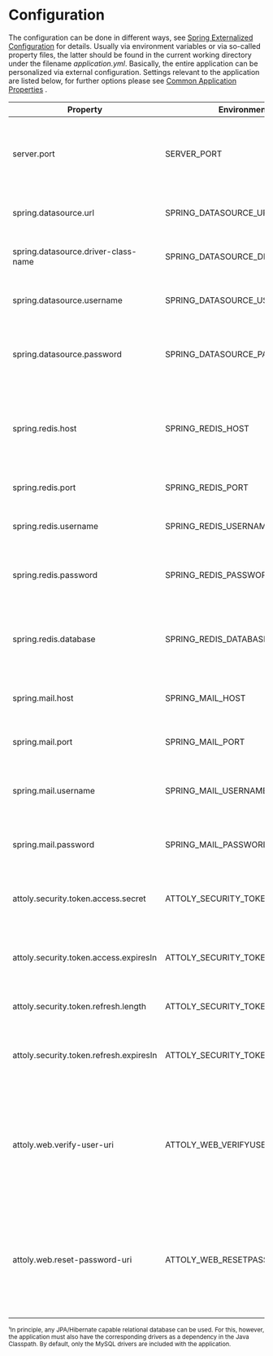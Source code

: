 # Configuration

The configuration can be done in different ways,
see [Spring Externalized Configuration](https://docs.spring.io/spring-boot/docs/current/reference/html/features.html#features.external-config)
for details. Usually via environment variables or via so-called property files, the latter should be found in the
current working directory under the filename *application.yml*. Basically, the entire application can be personalized
via external configuration. Settings relevant to the application are listed below, for further options please see
[Common Application Properties](https://docs.spring.io/spring-boot/docs/current/reference/html/application-properties.html)
.

| Property                                | Environment Variable                    | Description                                                                                                                | Required |
|-----------------------------------------|-----------------------------------------|----------------------------------------------------------------------------------------------------------------------------|----------|
| server.port                             | SERVER_PORT                             | Port of the internal application server. By default it listens on port 8080.                                               | false    |
| spring.datasource.url                   | SPRING_DATASOURCE_URL                   | The URL to the relational database to use.¹                                                                                | true     |
| spring.datasource.driver-class-name     | SPRING_DATASOURCE_DRIVERCLASSNAME       | The database driver used to control database.                                                                              | true     |
| spring.datasource.username              | SPRING_DATASOURCE_USERNAME              | The database user with which access is made.                                                                               | false    |
| spring.datasource.password              | SPRING_DATASOURCE_PASSWORD              | An optional password associated with the database user.                                                                    | false    |
| spring.redis.host                       | SPRING_REDIS_HOST                       | The host of the Redis database to use. This is mainly required for temporary data.                                         | true     |
| spring.redis.port                       | SPRING_REDIS_PORT                       | The port of the Redis database.                                                                                            | true     |
| spring.redis.username                   | SPRING_REDIS_USERNAME                   | An optional user to authenticate with redis.                                                                               | false    |
| spring.redis.password                   | SPRING_REDIS_PASSWORD                   | If authentication is required, the password for the user.                                                                  | false    |
| spring.redis.database                   | SPRING_REDIS_DATABASE                   | The Redis Server database to use. By default, database 0 is used.                                                          | false    |
| spring.mail.host                        | SPRING_MAIL_HOST                        | Host of the SMTP server used by Java Mail.                                                                                 | true     |
| spring.mail.port                        | SPRING_MAIL_PORT                        | Port of the SMTP server used by Java Mail.                                                                                 | true     |
| spring.mail.username                    | SPRING_MAIL_USERNAME                    | Name of user to authenticate with the SMTP server.                                                                         | false    |
| spring.mail.password                    | SPRING_MAIL_PASSWORD                    | Password of the user to authenticate with the SMTP server.                                                                 | false    |
| attoly.security.token.access.secret     | ATTOLY_SECURITY_TOKEN_ACCESS_SECRET     | The secret used to sign the JWT access tokens.                                                                             | true     |
| attoly.security.token.access.expiresIn  | ATTOLY_SECURITY_TOKEN_ACCESS_EXPIRESIN  | The duration in milliseconds after which the access token expires.                                                         | false    |
| attoly.security.token.refresh.length    | ATTOLY_SECURITY_TOKEN_REFRESH_LENGTH    | The length of the opaque refresh token.                                                                                    | false    |
| attoly.security.token.refresh.expiresIn | ATTOLY_SECURITY_TOKEN_REFRESH_EXPIRESIN | The duration in milliseconds after which the refresh token expires.                                                        | false    |
| attoly.web.verify-user-uri              | ATTOLY_WEB_VERIFYUSERURI                | The URL of the user verification page of the 1st party client. This URL enables a single click forwarding from the e-mail. | true     |
| attoly.web.reset-password-uri           | ATTOLY_WEB_RESETPASSWORDURI             | The URL of the 1st party client's password reset page. This URL enables a single click forwarding from the e-mail.         | true     |

<small>¹In principle, any JPA/Hibernate capable relational database can be used. For this, however, the application must
also
have the corresponding drivers as a dependency in the Java Classpath. By default, only the MySQL drivers are included
with the application.</small>